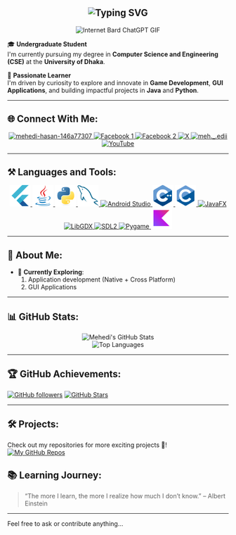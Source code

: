 <h2 align="center">
  <img src="https://readme-typing-svg.herokuapp.com?font=Caveat+Brush&size=35&duration=4000&pause=&center=true&width=700&height=70&lines=Hi%2C+it's+Mehedi+Hasan+%F0%9F%98%8A" alt="Typing SVG"/>
</h2>


<p align="center">
  <img src="https://media.giphy.com/media/0lGd2OXXHe4tFhb7Wh/giphy.gif" alt="Internet Bard ChatGPT GIF" width="400"/>
</p>

🎓 **Undergraduate Student**  
I'm currently pursuing my degree in **Computer Science and Engineering (CSE)** at the **University of Dhaka**.

🌟 **Passionate Learner**  
I'm driven by curiosity to explore and innovate in **Game Development**, **GUI Applications**, and building impactful projects in **Java** and **Python**.

---

## 🌐 Connect With Me:

<p align="center">
  <a href="https://www.linkedin.com/in/mehedi-hasan-146a77307/">
    <img src="https://raw.githubusercontent.com/rahuldkjain/github-profile-readme-generator/master/src/images/icons/Social/linked-in-alt.svg" alt="mehedi-hasan-146a77307" height="40" width="40"/>
  </a>
  <a href="https://www.facebook.com/profile.php?id=100066649462473">
    <img src="https://img.icons8.com/fluency/48/000000/facebook-new.png" alt="Facebook 1" />
  </a>
  <a href="https://www.facebook.com/profile.php?id=100027011960450">
    <img src="https://img.icons8.com/fluency/48/000000/facebook-new.png" alt="Facebook 2" />
  </a>
  <a href="https://x.com/MehediHasa47803">
    <img src="https://img.icons8.com/color/48/000000/twitter--v1.png" alt="X" />
  </a>
  <a href="https://instagram.com/meh._.edii">
    <img src="https://raw.githubusercontent.com/rahuldkjain/github-profile-readme-generator/master/src/images/icons/Social/instagram.svg" alt="meh._.edii" height="40" width="40" />
  </a>
  <a href="https://www.youtube.com/@MHmeHeDi_22">
    <img src="https://img.icons8.com/color/48/000000/youtube-play.png" alt="YouTube" />
  </a>
</p>

---


## ⚒️ Languages and Tools:

<p align="center">
  <a href="https://flutter.dev/">
    <img src="https://raw.githubusercontent.com/devicons/devicon/master/icons/flutter/flutter-original.svg" alt="Flutter" width="48" height="48"/>
  </a>
  <a href="https://www.oracle.com/java/">
    <img src="https://raw.githubusercontent.com/devicons/devicon/master/icons/java/java-original.svg" alt="Java" width="48" height="48"/>
  </a>
  <a href="https://www.python.org/">
    <img src="https://raw.githubusercontent.com/devicons/devicon/master/icons/python/python-original.svg" alt="Python" width="48" height="48"/>
  </a>
  <a href="https://www.mysql.com/">
    <img src="https://raw.githubusercontent.com/devicons/devicon/master/icons/mysql/mysql-original.svg" alt="MySQL" width="48" height="48"/>
  </a>
  <a href="https://developer.android.com/studio">
    <img src="https://img.icons8.com/color/48/000000/android-studio.png" alt="Android Studio"/>
  </a>
  <a href="https://isocpp.org/">
    <img src="https://raw.githubusercontent.com/devicons/devicon/master/icons/cplusplus/cplusplus-original.svg" alt="C++" width="48" height="48"/>
  </a>
  <a href="https://en.wikipedia.org/wiki/C_(programming_language)">
    <img src="https://raw.githubusercontent.com/devicons/devicon/master/icons/c/c-original.svg" alt="C" width="48" height="48"/>
  </a>
   <a href="https://openjfx.io/">
    <img src="https://img.shields.io/badge/JavaFX-1E82CD?style=for-the-badge&logo=openjfx&logoColor=white" alt="JavaFX"/>
  </a>
  <a href="https://libgdx.com/">
    <img src="https://img.shields.io/badge/LibGDX-ED1C24?style=for-the-badge&logo=libgdx&logoColor=white" alt="LibGDX"/>
  </a>
  <a href="https://www.libsdl.org/">
    <img src="https://img.shields.io/badge/SDL2-0033A0?style=for-the-badge&logo=sdl&logoColor=white" alt="SDL2"/>
  </a>
  <a href="https://www.pygame.org/">
    <img src="https://www.pygame.org/docs/_static/pygame_tiny.png" alt="Pygame" width="48" height="48"/>
  </a>
  <a href="https://kotlinlang.org/">
    <img src="https://raw.githubusercontent.com/devicons/devicon/master/icons/kotlin/kotlin-original.svg" alt="Kotlin" width="48" height="48"/>
  </a>
</p>


---

## 🌱 About Me:
- 🔭 **Currently Exploring**:
  1. Application development (Native + Cross Platform)
  2. GUI Applications 

---

## 📊 GitHub Stats:

<p align="center">
  <img src="https://github-readme-stats.vercel.app/api?username=hasan-mehedii&show_icons=true&theme=radical" alt="Mehedi's GitHub Stats" />
  <br />
  <img src="https://github-readme-stats.vercel.app/api/top-langs/?username=hasan-mehedii&layout=compact&theme=radical" alt="Top Languages" />
</p>

---

## 🏆 GitHub Achievements:
[![GitHub followers](https://img.shields.io/github/followers/hasan-mehedii?style=flat-square)](https://github.com/hasan-mehedii)
[![GitHub Stars](https://img.shields.io/github/stars/hasan-mehedii?style=flat-square)](https://github.com/hasan-mehedii?tab=stars)

---

## 🛠️ Projects:
Check out my repositories for more exciting projects 🚀!  
[![My GitHub Repos](https://img.shields.io/badge/My_Repositories-%23121011.svg?style=flat-square&logo=github&logoColor=white)](https://github.com/hasan-mehedii?tab=repositories)


## 📚 Learning Journey:
> “The more I learn, the more I realize how much I don’t know.” – Albert Einstein  

---

Feel free to ask or contribute anything...
